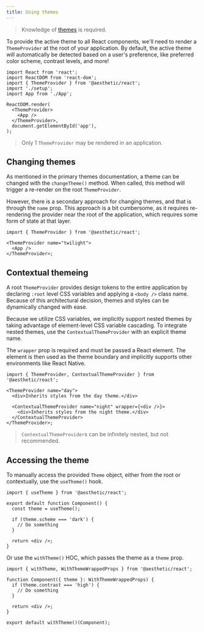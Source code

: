 ```yaml
---
title: Using themes
---
```


> Knowledge of [themes](../../dev/css-in-js/themes.md) is required.

To provide the active theme to all React components, we'll need to render a `ThemeProvider` at the
root of your application. By default, the active theme will automatically be detected based on a
user's preference, like preferred color scheme, contrast levels, and more!

```tsx title="index.ts" {3,8-10}
import React from 'react';
import ReactDOM from 'react-dom';
import { ThemeProvider } from '@aesthetic/react';
import './setup';
import App from './App';

ReactDOM.render(
  <ThemeProvider>
    <App />
  </ThemeProvider>,
  document.getElementById('app'),
);
```

> Only 1 `ThemeProvider` may be rendered in an application.

## Changing themes

As mentioned in the primary themes documentation, a theme can be changed with the `changeTheme()`
method. When called, this method will trigger a re-render on the root `ThemeProvider`.

However, there is a secondary approach for changing themes, and that is through the `name` prop.
This approach is a bit cumbersome, as it requires re-rendering the provider near the root of the
application, which requires some form of state at that layer.

```tsx
import { ThemeProvider } from '@aesthetic/react';

<ThemeProvider name="twilight">
  <App />
</ThemeProvider>;
```

## Contextual themeing

A root `ThemeProvider` provides design tokens to the entire application by declaring `:root` level
CSS variables and applying a `<body />` class name. Because of this architectural decision, themes
and styles can be dynamically changed with ease.

Because we utilize CSS variables, we implicitly support nested themes by taking advantage of
element-level CSS variable cascading. To integrate nested themes, use the `ContextualThemeProvider`
with an explicit theme name.

The `wrapper` prop is required and must be passed a React element. The element is then used as the
theme boundary and implicitly supports other environments like React Native.

```tsx
import { ThemeProvider, ContextualThemeProvider } from '@aesthetic/react';

<ThemeProvider name="day">
  <div>Inherits styles from the day theme.</div>

  <ContextualThemeProvider name="night" wrapper={<div />}>
    <div>Inherits styles from the night theme.</div>
  </ContextualThemeProvider>
</ThemeProvider>;
```

> `ContextualThemeProvider`s can be infinitely nested, but not recommended.

## Accessing the theme

To manually access the provided `Theme` object, either from the root or contextually, use the
`useTheme()` hook.

```tsx {4,6}
import { useTheme } from '@aesthetic/react';

export default function Component() {
  const theme = useTheme();

  if (theme.scheme === 'dark') {
    // Do something
  }

  return <div />;
}
```

Or use the `withTheme()` HOC, which passes the theme as a `theme` prop.

```tsx {3,4,11}
import { withTheme, WithThemeWrappedProps } from '@aesthetic/react';

function Component({ theme }: WithThemeWrappedProps) {
  if (theme.contrast === 'high') {
    // Do something
  }

  return <div />;
}

export default withTheme()(Component);
```
